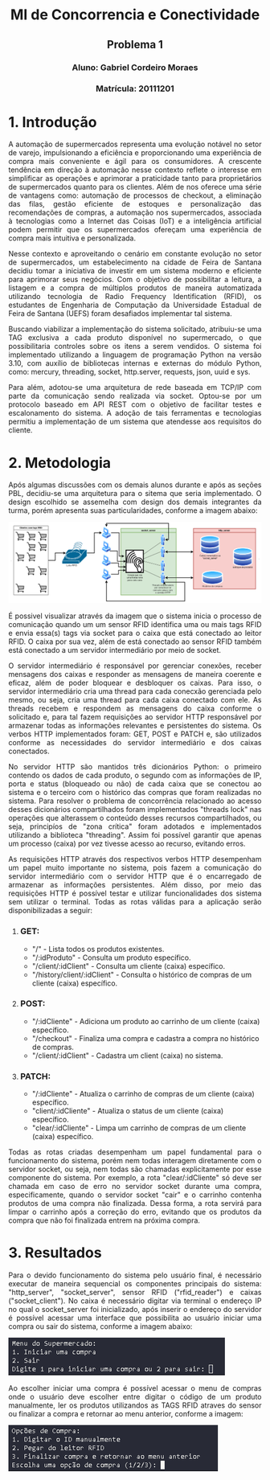 
<h1 align="center">MI de Concorrencia e Conectividade</h1>
<h2 align="center">Problema 1</h2>
<h3 align="center">Aluno: Gabriel Cordeiro Moraes</h3>
<h3 align="center">Matrícula: 20111201</h3>

# 1. Introdução

<p style="text-align: justify;">
  A automação de supermercados representa uma evolução notável no setor de varejo, impulsionando a eficiência e proporcionando uma experiência de compra mais conveniente e ágil para os consumidores.
  A crescente tendência em direção à automação nesse contexto reflete o interesse em simplificar as operações e aprimorar a praticidade tanto para proprietários de supermercados quanto para os clientes.
  Além de nos oferece uma série de vantagens como: automação de processos de checkout, a eliminação das filas, gestão eficiente de estoques e personalização das recomendações de compras, a automação nos
  supermercados, associada à tecnologias como a Internet das Coisas (IoT) e a inteligência artificial podem permitir que os supermercados ofereçam uma experiência de compra mais intuitiva e personalizada.
</p>

<p style="text-align: justify;">
  Nesse contexto e aproveitando o cenário em constante evolução no setor de supermercados, um estabelecimento na cidade de Feira de Santana decidiu tomar a iniciativa de investir em um sistema moderno e eficiente para aprimorar seus negócios.
  Com o objetivo de possibilitar a leitura, a listagem e a compra de múltiplos produtos de maneira automatizada utilizando tecnologia de Radio Frequency Identification (RFID), os estudantes de Engenharia de Computação da Universidade Estadual
  de Feira de Santana (UEFS) foram desafiados implementar tal sistema.
</p>

<p style="text-align: justify;">
  Buscando viabilizar a implementação do sistema solicitado, atribuiu-se uma TAG exclusiva a cada produto disponível no supermercado, o que possibilitaria controles sobre os itens a serem vendidos.
  O sistema foi implementado utilizando a linguagem de programação Python na versão 3.10, com auxílio de bibliotecas internas e externas do módulo Python, como: mercury, threading, socket, http.server, requests, json, uuid e sys.
</p>

<p style="text-align: justify;">
  Para além, adotou-se uma arquitetura de rede baseada em TCP/IP com parte da comunicação sendo realizada via socket.
  Optou-se por um protocolo baseado em API REST com o objetivo de facilitar testes e escalonamento do sistema.
  A adoção de tais ferramentas e tecnologias permitiu a implementação de um sistema que atendesse aos requisitos do cliente.
</p>


# 2. Metodologia

<p style="text-align: justify;">
  Após algumas discussões com os demais alunos durante e após as seções PBL, decidiu-se uma arquitetura para o sitema que seria implementado. O design escolhido se assemelha com design dos demais integrantes da turma, porém apresenta suas particularidades, conforme a imagem abaixo:
</p>

![Arquitetura do sistema.](https://github.com/bielcmoraes/Concorrencia-e-Conectividade/blob/main/images_README/arquitetura_do_sistema.png)

<p style="text-align: justify;">
  É possivel visualizar através da imagem que o sistema inicia o processo de comunicação quando um um sensor RFID identifica uma ou mais tags RFID e envia essa(s) tags via socket para o caixa que está conectado ao leitor RFID. O caixa por sua vez, além de está conectado ao sensor RFID também está conectado a um servidor intermediário por meio de socket.
</p>

<p style="text-align: justify;">
  O servidor intermediário é responsável por gerenciar conexões, receber mensagens dos caixas e responder as mensagens de maneira coerente e eficaz, além de poder bloquear e desbloquer os caixas. Para isso, o servidor intermediário cria uma thread para cada conecxão gerenciada pelo mesmo, ou seja, cria uma thread para cada caixa conectado com ele. As threads recebem e respondem as mensagens do caixa conforme o solicitado e, para tal fazem requisições ao servidor HTTP responsável por armazenar todas as informações relevantes e persistentes do sistema. Os verbos HTTP implementados foram: GET, POST e PATCH e, são utilizados conforme as necessidades do servidor intermediário e dos caixas conectados.
</p>

<p style="text-align: justify;">
  No servidor HTTP são mantidos três dicionários Python: o primeiro contendo os dados de cada produto, o segundo com as informações de IP, porta e status (bloqueado ou não) de cada caixa que se conectou ao sistema e o terceiro com o histórico das compras que foram realizadas no sistema. Para resolver o problema de concorrência relacionado ao acesso desses dicionários compartilhados foram implementados "threads lock" nas operações que alterassem o conteúdo desses recursos compartilhados, ou seja, principíos de "zona crítica" foram adotados e implementados utilizando a biblioteca "threading". Assim foi possível garantir que apenas um processo (caixa) por vez tivesse acesso ao recurso, evitando erros.
</p>

<p style="text-align: justify;">
  As requisições HTTP através dos respectivos verbos HTTP desempenham um papel muito importante no sistema, pois fazem a comunicação do servidor intermediário com o servidor HTTP que é o encarregado de armazenar as informações persistentes. Além disso, por meio das requisições HTTP é possível testar e utilizar funcionalidades dos sistema sem utilizar o terminal. Todas as rotas válidas para a aplicação serão disponibilizadas a seguir:
</p>

<p style="text-align: justify;">
  <ol>
    <li>
      <h3>GET:</h3>
      <ul>
        <li> "/" - Lista todos os produtos existentes.</li>
        <li> "/:idProduto" - Consulta um produto específico.</li>
        <li> "/client/:idClient" - Consulta um cliente (caixa) específico.</li>
        <li> "/history/client/:idClient" - Consulta o histórico de compras de um cliente (caixa) específico.</li>
      </ul>
    </li>
    <li>
      <h3>POST:</h3>
      <ul>
        <li> "/:idCliente" - Adiciona um produto ao carrinho de um cliente (caixa) específico.</li>
        <li> "/checkout" - Finaliza uma compra e cadastra a compra no histórico de compras.</li>
        <li> "/client/:idClient" - Cadastra um client (caixa) no sistema.</li>
      </ul>
    </li>
    <li>
      <h3>PATCH:</h3>
      <ul>
        <li> "/:idCliente" - Atualiza o carrinho de compras de um cliente (caixa) específico.</li>
        <li> "client/:idCliente" - Atualiza o status de um cliente (caixa) específico.</li>
        <li> "clear/:idCliente" - Limpa um carrinho de compras de um cliente (caixa) específico.</li>
      </ul>
    </li>
  </ol>
</p>

<p style="text-align: justify;">
  Todas as rotas criadas desempenham um papel fundamental para o funcionamento do sistema, porém nem todas interagem diretamente com o servidor socket, ou seja, nem todas são chamadas explicitamente por esse componente do sistema.
  Por exemplo, a rota "clear/:idCliente" só deve ser chamada em caso de erro no servidor socket durante uma compra, especificamente, quando o servidor socket "cair" e o carrinho contenha produtos de uma compra não finalizada.
  Dessa forma, a rota servirá para limpar o carrinho após a correção do erro, evitando que os produtos da compra que não foi finalizada entrem na próxima compra.
</p>

# 3. Resultados

<p style="text-align: justify;">
  Para o devido funcionamento do sistema pelo usuário final, é necessário executar de maneira sequencial os componentes principais do sistema: "http_server", "socket_server", sensor RFID ("rfid_reader") e caixas ("socket_client").
  No caixa é necessário digitar via terminal o endereço IP no qual o socket_server foi inicializado, após inserir o endereço do servidor é possível acessar uma interface que possibilita ao usuário iniciar uma compra ou sair do sistema, conforme a imagem abaixo:
</p>

![Menu inicial do caixa.](https://github.com/bielcmoraes/Concorrencia-e-Conectividade/blob/main/images_README/menu_inical_client.png)

<p style="text-align: justify;">
  Ao escolher iniciar uma compra é possível acessar o menu de compras onde o usuário deve escolher entre digitar o código de um produto manualmente, ler os produtos utilizandos as TAGS RFID atraves do sensor ou finalizar a compra e retornar ao menu anterior, conforme a imagem:
</p>

![Menu de compra do caixa.](https://github.com/bielcmoraes/Concorrencia-e-Conectividade/blob/main/images_README/menu_compra_client.png)


